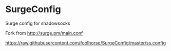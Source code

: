 # SurgeConfig

Surge config for shadowsocks

Fork from http://surge.pm/main.conf

https://raw.githubusercontent.com/foolhorse/SurgeConfig/master/ss.config

